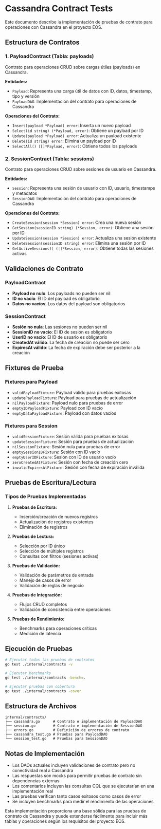# Cassandra Contract Tests

Este documento describe la implementación de pruebas de contrato para operaciones con Cassandra en el proyecto EOS.

## Estructura de Contratos

### 1. PayloadContract (Tabla: payloads)
Contrato para operaciones CRUD sobre cargas útiles (payloads) en Cassandra.

**Entidades:**
- `Payload`: Representa una carga útil de datos con ID, datos, timestamp, tipo y versión
- `PayloadDAO`: Implementación del contrato para operaciones de Cassandra

**Operaciones del Contrato:**
- `Insert(payload *Payload) error`: Inserta un nuevo payload
- `Select(id string) (*Payload, error)`: Obtiene un payload por ID
- `Update(payload *Payload) error`: Actualiza un payload existente
- `Delete(id string) error`: Elimina un payload por ID
- `SelectAll() ([]*Payload, error)`: Obtiene todos los payloads

### 2. SessionContract (Tabla: sessions)
Contrato para operaciones CRUD sobre sesiones de usuario en Cassandra.

**Entidades:**
- `Session`: Representa una sesión de usuario con ID, usuario, timestamps y metadatos
- `SessionDAO`: Implementación del contrato para operaciones de Cassandra

**Operaciones del Contrato:**
- `CreateSession(session *Session) error`: Crea una nueva sesión
- `GetSession(sessionID string) (*Session, error)`: Obtiene una sesión por ID
- `UpdateSession(session *Session) error`: Actualiza una sesión existente
- `DeleteSession(sessionID string) error`: Elimina una sesión por ID
- `GetActiveSessions() ([]*Session, error)`: Obtiene todas las sesiones activas

## Validaciones de Contrato

### PayloadContract
- **Payload no nulo**: Los payloads no pueden ser nil
- **ID no vacío**: El ID del payload es obligatorio
- **Datos no vacíos**: Los datos del payload son obligatorios

### SessionContract
- **Sesión no nula**: Las sesiones no pueden ser nil
- **SessionID no vacío**: El ID de sesión es obligatorio
- **UserID no vacío**: El ID de usuario es obligatorio
- **CreatedAt válido**: La fecha de creación no puede ser cero
- **ExpiresAt válido**: La fecha de expiración debe ser posterior a la creación

## Fixtures de Prueba

### Fixtures para Payload
- `validPayloadFixture`: Payload válido para pruebas exitosas
- `updatePayloadFixture`: Payload para pruebas de actualización
- `nilPayloadFixture`: Payload nulo para pruebas de error
- `emptyIDPayloadFixture`: Payload con ID vacío
- `emptyDataPayloadFixture`: Payload con datos vacíos

### Fixtures para Session
- `validSessionFixture`: Sesión válida para pruebas exitosas
- `updateSessionFixture`: Sesión para pruebas de actualización
- `nilSessionFixture`: Sesión nula para pruebas de error
- `emptySessionIDFixture`: Sesión con ID vacío
- `emptyUserIDFixture`: Sesión con ID de usuario vacío
- `zeroCreatedAtFixture`: Sesión con fecha de creación cero
- `invalidExpiresAtFixture`: Sesión con fecha de expiración inválida

## Pruebas de Escritura/Lectura

### Tipos de Pruebas Implementadas

1. **Pruebas de Escritura:**
   - Inserción/creación de nuevos registros
   - Actualización de registros existentes
   - Eliminación de registros

2. **Pruebas de Lectura:**
   - Selección por ID único
   - Selección de múltiples registros
   - Consultas con filtros (sesiones activas)

3. **Pruebas de Validación:**
   - Validación de parámetros de entrada
   - Manejo de casos de error
   - Validación de reglas de negocio

4. **Pruebas de Integración:**
   - Flujos CRUD completos
   - Validación de consistencia entre operaciones

5. **Pruebas de Rendimiento:**
   - Benchmarks para operaciones críticas
   - Medición de latencia

## Ejecución de Pruebas

```bash
# Ejecutar todas las pruebas de contratos
go test ./internal/contracts -v

# Ejecutar benchmarks
go test ./internal/contracts -bench=.

# Ejecutar pruebas con cobertura
go test ./internal/contracts -cover
```

## Estructura de Archivos

```
internal/contracts/
├── cassandra.go      # Contrato e implementación de PayloadDAO
├── session.go        # Contrato e implementación de SessionDAO
├── errors.go         # Definición de errores de contrato
├── cassandra_test.go # Pruebas para PayloadDAO
└── session_test.go   # Pruebas para SessionDAO
```

## Notas de Implementación

- Los DAOs actuales incluyen validaciones de contrato pero no conectividad real a Cassandra
- Las respuestas son mocks para permitir pruebas de contrato sin dependencias externas
- Los comentarios incluyen las consultas CQL que se ejecutarían en una implementación real
- Las pruebas verifican tanto casos exitosos como casos de error
- Se incluyen benchmarks para medir el rendimiento de las operaciones

Esta implementación proporciona una base sólida para las pruebas de contrato de Cassandra y puede extenderse fácilmente para incluir más tablas y operaciones según los requisitos del proyecto EOS.